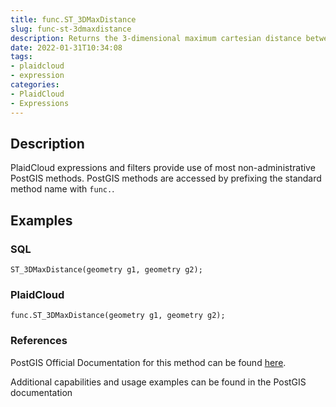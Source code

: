 ```yaml
---
title: func.ST_3DMaxDistance
slug: func-st-3dmaxdistance
description: Returns the 3-dimensional maximum cartesian distance between two geometries in projected units
date: 2022-01-31T10:34:08
tags:
- plaidcloud
- expression
categories:
- PlaidCloud
- Expressions
---
```



## Description


PlaidCloud expressions and filters provide use of most non-administrative PostGIS methods. PostGIS methods are accessed by prefixing the standard method name with `func.`.



## Examples


### SQL



```
ST_3DMaxDistance(geometry g1, geometry g2);
```


### PlaidCloud



```
func.ST_3DMaxDistance(geometry g1, geometry g2);
```


### References


PostGIS Official Documentation for this method can be found [here](https://postgis.net/docs/manual-3.1/ST_3DMaxDistance.html).



Additional capabilities and usage examples can be found in the PostGIS documentation

